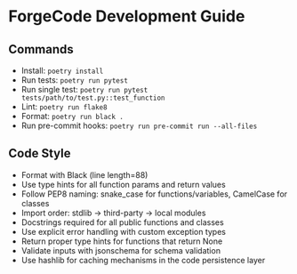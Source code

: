 # ForgeCode Development Guide

## Commands
- Install: `poetry install`
- Run tests: `poetry run pytest`
- Run single test: `poetry run pytest tests/path/to/test.py::test_function`
- Lint: `poetry run flake8`
- Format: `poetry run black .`
- Run pre-commit hooks: `poetry run pre-commit run --all-files`

## Code Style
- Format with Black (line length=88)
- Use type hints for all function params and return values
- Follow PEP8 naming: snake_case for functions/variables, CamelCase for classes
- Import order: stdlib → third-party → local modules
- Docstrings required for all public functions and classes
- Use explicit error handling with custom exception types
- Return proper type hints for functions that return None
- Validate inputs with jsonschema for schema validation
- Use hashlib for caching mechanisms in the code persistence layer